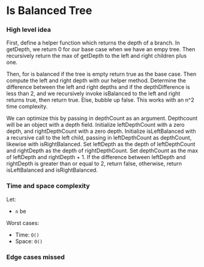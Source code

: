 # Is Balanced Tree

### High level idea

First, define a helper function which returns the depth of a branch.  In getDepth, we return 0 for our base case when we have an empy tree. Then recursively return the max of getDepth to the left and right children plus one.  

Then, for is balanced if the tree is empty return true as the base case.  Then compute the left and right depth with our helper method.  Determine the difference between the left and right depths and if the depthDifference is less than 2, and we recursively invoke isBalanced to the left and right returns true, then return true.  Else, bubble up false. This works with an n^2 time complexity.  

We can optimize this by passing in depthCount as an argument.  Depthcount will be an object with a depth field.  Initialize leftDepthCount with a zero depth, and rightDepthCount with a zero depth.  Initialize isLeftBalanced with a recursive call to the left child, passing in leftDepthCount as depthCount, likewise with isRightBalanced.  Set leftDepth as the depth of leftDepthCount and rightDepth as the depth of rightDepthCount.  Set depthCount as the max of leftDepth and rightDepth + 1.  If the difference between leftDepth and rightDepth is greater than or equal to 2, return false, otherwise, return isLeftBalanced and isRightBalanced.  

### Time and space complexity

Let: <br>

- `n` be <br>

Worst cases: <br>

- Time: `O()` <br>
- Space: `O()`

### Edge cases missed

